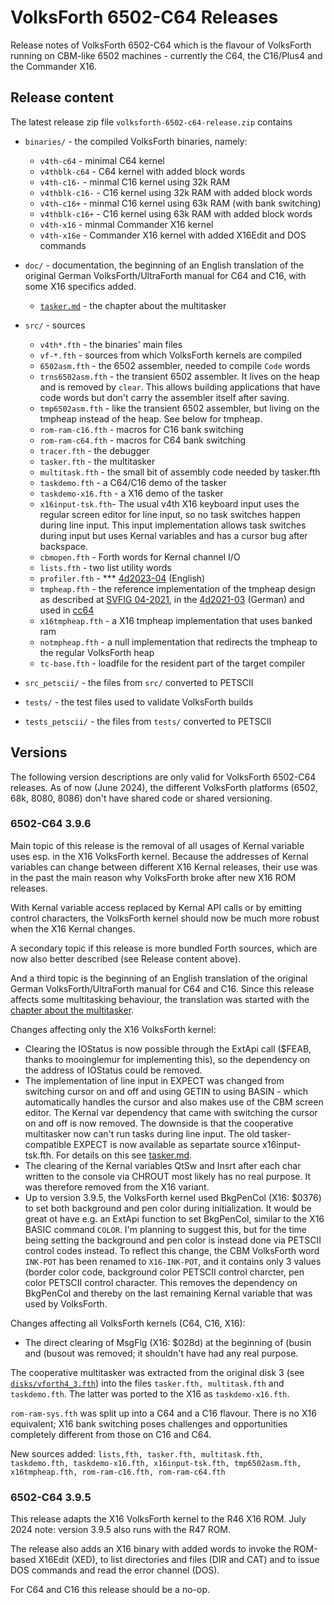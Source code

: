 # VolksForth 6502-C64 Releases

Release notes of VolksForth 6502-C64 which is the flavour of VolksForth
running on CBM-like 6502 machines - currently the C64, the C16/Plus4 and the
Commander X16.

## Release content

The latest release zip file `volksforth-6502-c64-release.zip` contains

* `binaries/` - the compiled VolksForth binaries, namely:
    * `v4th-c64` - minimal C64 kernel
    * `v4thblk-c64` - C64 kernel with added block words
    * `v4th-c16-` - minmal C16 kernel using 32k RAM
    * `v4thblk-c16-` - C16 kernel using 32k RAM with added block words
    * `v4th-c16+` - minmal C16 kernel using 63k RAM
      (with bank switching)
    * `v4thblk-c16+` - C16 kernel using 63k RAM with added block words
    * `v4th-x16` - minmal Commander X16 kernel
    * `v4th-x16e` - Commander X16 kernel with added X16Edit and
      DOS commands

* `doc/` - documentation, the beginning of an English translation
  of the original German VolksForth/UltraForth manual for C64 and C16,
  with some X16 specifics added.
    * [`tasker.md`](doc/tasker.md) - the chapter about the multitasker

* `src/` - sources
    * `v4th*.fth` - the binaries' main files
    * `vf-*.fth` - sources from which VolksForth
      kernels are compiled
    * `6502asm.fth` - the 6502 assembler, needed to compile `Code` words
    * `trns6502asm.fth` - the transient 6502 assembler. It lives on the
    heap and is removed by `clear`. This allows building applications that
    have code words but don't carry the assembler itself after saving.
    * `tmp6502asm.fth` - like the transient 6502 assembler, but living on the
    tmpheap instead of the heap. See below for tmpheap.
    * `rom-ram-c16.fth` - macros for C16 bank switching
    * `rom-ram-c64.fth` - macros for C64 bank switching
    * `tracer.fth` - the debugger
    * `tasker.fth` - the multitasker
    * `multitask.fth` - the small bit of assembly code needed by tasker.fth
    * `taskdemo.fth` - a C64/C16 demo of the tasker
    * `taskdemo-x16.fth` - a X16 demo of the tasker
    * `x16input-tsk.fth`- The usual v4th X16 keyboard input uses the regular
    screen editor for line input, so no task switches happen during line input.
    This input implementation allows task switches during input but uses Kernal
    variables and has a cursor bug after backspace.
    * `cbmopen.fth` - Forth words for Kernal channel I/O
    * `lists.fth` - two list utility words
    * `profiler.fth` - *** [4d2023-04](https://forth-ev.de/wiki/res/lib/exe/fetch.php/vd-archiv:4d2023-04.pdf) (English)
    * `tmpheap.fth` - the reference implementation of the tmpheap design
    as described at
    [SVFIG 04-2021](https://www.forth.org/svfig/kk/04-2021.html), in the
    [4d2021-03](https://forth-ev.de/wiki/res/lib/exe/fetch.php/vd-archiv:4d2021-03.pdf) (German) and used
    in [cc64](https://github.com/pzembrod/cc64/blob/master/src/cc64/cc64.fth#L11)
    * `x16tmpheap.fth` - a X16 tmpheap implementation that uses banked ram
    * `notmpheap.fth` - a null implementation that redirects the tmpheap
    to the regular VolksForth heap
    * `tc-base.fth` - loadfile for the resident part of the target compiler

* `src_petscii/` - the files from `src/` converted to PETSCII

* `tests/` - the test files used to validate VolksForth builds

* `tests_petscii/` - the files from `tests/` converted to PETSCII

## Versions

The following version descriptions are only valid for VolksForth 6502-C64
releases. As of now (June 2024), the different VolksForth platforms
(6502, 68k, 8080, 8086) don't have shared code or shared versioning.

### 6502-C64 3.9.6

Main topic of this release is the removal of all usages of Kernal variable
uses esp. in the X16 VolksForth kernel. Because the addresses of Kernal
variables can change between different X16 Kernal releases, their use was in
the past the main reason why VolksForth broke after new X16 ROM releases.

With Kernal variable access replaced by Kernal API calls or by emitting
control characters, the VolksForth kernel should now be much more robust
when the X16 Kernal changes.

A secondary topic if this release is more bundled Forth sources, which are
now also better described (see Release content above).

And a third topic is the beginning of an English translation of the
original German VolksForth/UltraForth manual for C64 and C16.
Since this release affects some multitasking behaviour, the translation
was started with the [chapter about the multitasker](doc/tasker.md).

Changes affecting only the X16 VolksForth kernel:

* Clearing the IOStatus is now possible through the ExtApi call ($FEAB, thanks
  to mooinglemur for implementing this), so the dependency on the address of
  IOStatus could be removed.
* The implementation of line input in EXPECT was changed from switching cursor
  on and off and using GETIN to using BASIN - which automatically handles the
  cursor and also makes use of the CBM screen editor. The Kernal var dependency
  that came with switching the cursor on and off is now removed.
  The downside is that the
  cooperative multitasker now can't run tasks during line input. The old
  tasker-compatible EXPECT is now available as separtate source
  x16input-tsk.fth. For details on this see [tasker.md](doc/tasker.md).
* The clearing of the Kernal variables QtSw and Insrt after each
  char written to the console via CHROUT most likely has no real purpose.
  It was therefore removed from the X16 variant.
* Up to version 3.9.5, the VolksForth kernel used BkgPenCol (X16: $0376)
  to set both background and pen color during initialization. It would be
  great ot have e.g. an ExtApi function to set BkgPenCol, similar to the
  X16 BASIC command `COLOR`. I'm planning to suggest this,
  but for the time being setting the background and pen color is
  instead done via PETSCII control codes instead. To reflect this change,
  the CBM VolksForth word `INK-POT` has been renamed to `X16-INK-POT`,
  and it contains only 3 values (border color code, background color PETSCII
  control charcter, pen color PETSCII control character. This removes the
  dependency on BkgPenCol and thereby on the last remaining Kernal variable
  that was used by VolksForth.

Changes affecting all VolksForth kernels (C64, C16, X16):

* The direct clearing of MsgFlg (X16: $028d) at the beginning of
  (busin and (busout was removed; it shouldn't have had any real purpose.

The cooperative multitasker was extracted from the original disk 3 (see
[`disks/vforth4_3.fth`](https://github.com/forth-ev/VolksForth/blob/master/6502/C64/disks/vforth4_3.fth))
into the files `tasker.fth, multitask.fth` and `taskdemo.fth`. The latter was
ported to the X16 as `taskdemo-x16.fth`.

`rom-ram-sys.fth` was split up into a C64 and a C16 flavour. There is no X16
equivalent; X16 bank switching poses challenges and opportunities completely
different from those on C16 and C64.

New sources added: `lists,fth, tasker.fth, multitask.fth,
taskdemo.fth, taskdemo-x16.fth, x16input-tsk.fth, tmp6502asm.fth,
x16tmpheap.fth, rom-ram-c16.fth, rom-ram-c64.fth`

### 6502-C64 3.9.5

This release adapts the X16 VolksForth kernel to the R46 X16 ROM.
July 2024 note: version 3.9.5 also runs with the R47 ROM.

The release also adds an X16 binary with added words to invoke the
ROM-based X16Edit (XED), to list directories and files (DIR and CAT)
and to issue DOS commands and read the error channel (DOS).

For C64 and C16 this release should be a no-op.

